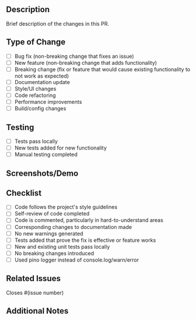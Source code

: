 ## Description

Brief description of the changes in this PR.

## Type of Change

- [ ] Bug fix (non-breaking change that fixes an issue)
- [ ] New feature (non-breaking change that adds functionality)
- [ ] Breaking change (fix or feature that would cause existing functionality to not work as expected)
- [ ] Documentation update
- [ ] Style/UI changes
- [ ] Code refactoring
- [ ] Performance improvements
- [ ] Build/config changes

## Testing

- [ ] Tests pass locally
- [ ] New tests added for new functionality
- [ ] Manual testing completed

## Screenshots/Demo

<!-- If applicable, add screenshots or a demo link -->

## Checklist

- [ ] Code follows the project's style guidelines
- [ ] Self-review of code completed
- [ ] Code is commented, particularly in hard-to-understand areas
- [ ] Corresponding changes to documentation made
- [ ] No new warnings generated
- [ ] Tests added that prove the fix is effective or feature works
- [ ] New and existing unit tests pass locally
- [ ] No breaking changes introduced
- [ ] Used pino logger instead of console.log/warn/error

## Related Issues

<!-- Link any related issues -->
Closes #(issue number)

## Additional Notes

<!-- Any additional information that would be helpful for reviewers -->